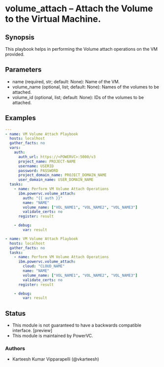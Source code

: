# volume_attach – Attach the Volume to the Virtual Machine.

## Synopsis
This playbook helps in performing the Volume attach operations on the VM provided.

## Parameters
- name (required, str; default: None): Name of the VM.
- volume_name (optional, list; default: None): Names of the volumes to be attached.
- volume_id (optional, list; default: None): IDs of the volumes to be attached.

## Examples
```yaml
---
- name: VM Volume Attach Playbook
  hosts: localhost
  gather_facts: no
  vars:
    auth:
      auth_url: https://<POWERVC>:5000/v3
      project_name: PROJECT-NAME
      username: USERID
      password: PASSWORD
      project_domain_name: PROJECT_DOMAIN_NAME
      user_domain_name: USER_DOMAIN_NAME
  tasks:
    - name: Perform VM Volume Attach Operations
      ibm.powervc.volume_attach:
        auth: "{{ auth }}"
        name: "NAME"
        volume_name: ["VOL_NAME1", "VOL_NAME2", "VOL_NAME3"]
        validate_certs: no
      register: result

    - debug:
        var: result

- name: VM Volume Attach Playbook
  hosts: localhost
  gather_facts: no
  tasks:
    - name: Perform VM Volume Attach Operations
      ibm.powervc.volume_attach:
        cloud: "CLOUD_NAME"
        name: "NAME"
        volume_name: ["VOL_NAME1", "VOL_NAME2", "VOL_NAME3"]
        validate_certs: no
      register: result

    - debug:
        var: result
```

## Status
- This module is not guaranteed to have a backwards compatible interface. [preview]
- This module is maintained by PowerVC.

### Authors
- Karteesh Kumar Vipparapelli (@vkarteesh)